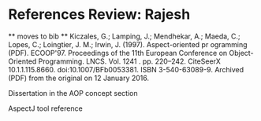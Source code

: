 <!-- @minizinc_handbook
@llvm_manual
@llvm
@haskell
@Z3
@program_mandering
@kSplit
@ptrsplit
@gaps_github
@CORE
@QEMU
@Docker
@VSCode
@DFDL -->



# References **Review: Rajesh**

** moves to bib **
Kiczales, G.; Lamping, J.; Mendhekar, A.; Maeda, C.; Lopes, C.; Loingtier, J. M.; Irwin, J. (1997). Aspect-oriented pr
ogramming (PDF). ECOOP'97. Proceedings of the 11th European Conference on Object-Oriented Programming. LNCS. Vol. 1241
. pp. 220–242. CiteSeerX 10.1.1.115.8660. doi:10.1007/BFb0053381. ISBN 3-540-63089-9. Archived (PDF) from the original
 on 12 January 2016.

Dissertation in the AOP concept section

AspectJ tool reference

<!-- ====TODO===
**WIP columbia paper**
**GEDL heuristic reasoning paper?**
**java toolchain document** -->
